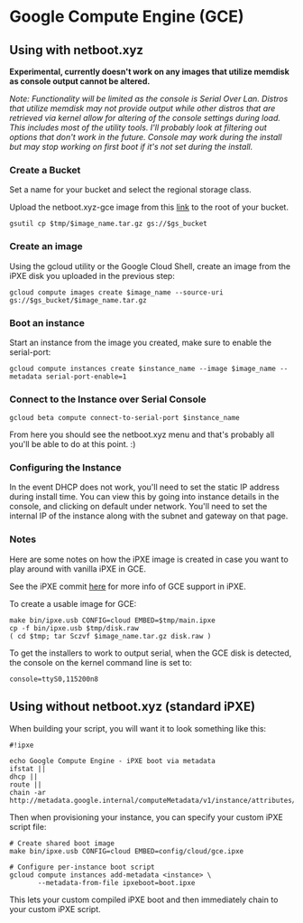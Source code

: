# Google Compute Engine (GCE)

## Using with netboot.xyz

**Experimental, currently doesn't work on any images that utilize memdisk as console output cannot be altered.**

*Note: Functionality will be limited as the console is Serial Over Lan.  Distros that utilize memdisk may not provide output while other distros that are retrieved via kernel allow for altering of the console settings during load.  This includes most of the utility tools.  I'll probably look at filtering out options that don't work in the future.  Console may work during the install but may stop working on first boot if it's not set during the install.*

### Create a Bucket

Set a name for your bucket and select the regional storage class.

Upload the netboot.xyz-gce image from this [link](https://boot.netboot.xyz/ipxe/netboot.xyz-gce.tar.gz) to the root of your bucket.

    gsutil cp $tmp/$image_name.tar.gz gs://$gs_bucket

### Create an image

Using the gcloud utility or the Google Cloud Shell, create an image from the iPXE disk you uploaded in the previous step:

    gcloud compute images create $image_name --source-uri gs://$gs_bucket/$image_name.tar.gz

### Boot an instance

Start an instance from the image you created, make sure to enable the serial-port:

    gcloud compute instances create $instance_name --image $image_name --metadata serial-port-enable=1

### Connect to the Instance over Serial Console

    gcloud beta compute connect-to-serial-port $instance_name

From here you should see the netboot.xyz menu and that's probably all you'll be able to do at this point. :)

### Configuring the Instance

In the event DHCP does not work, you'll need to set the static IP address during install time.  You can view this by going into instance details in the console, and clicking on default under network.  You'll need to set the internal IP of the instance along with the subnet and gateway on that page.

### Notes

Here are some notes on how the iPXE image is created in case you want to play around with vanilla iPXE in GCE.

See the iPXE commit [here](https://github.com/ipxe/ipxe/commit/de85336abb7861e4ea4df2e296eb33d179c7c9bd) for more info of GCE support in iPXE.

To create a usable image for GCE:

    make bin/ipxe.usb CONFIG=cloud EMBED=$tmp/main.ipxe
    cp -f bin/ipxe.usb $tmp/disk.raw
    ( cd $tmp; tar Sczvf $image_name.tar.gz disk.raw )

To get the installers to work to output serial, when the GCE disk is detected, the console on the kernel command line is set to:

    console=ttyS0,115200n8

## Using without netboot.xyz (standard iPXE)

When building your script, you will want it to look something like this:

    #!ipxe

    echo Google Compute Engine - iPXE boot via metadata
    ifstat ||
    dhcp ||
    route ||
    chain -ar http://metadata.google.internal/computeMetadata/v1/instance/attributes/ipxeboot

Then when provisioning your instance, you can specify your custom iPXE script file:

    # Create shared boot image
    make bin/ipxe.usb CONFIG=cloud EMBED=config/cloud/gce.ipxe

    # Configure per-instance boot script
    gcloud compute instances add-metadata <instance> \
           --metadata-from-file ipxeboot=boot.ipxe

This lets your custom compiled iPXE boot and then immediately chain to your
custom iPXE script.
